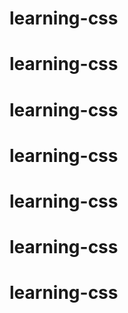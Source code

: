 # learning-css
# learning-css
# learning-css
# learning-css
# learning-css
# learning-css
# learning-css
